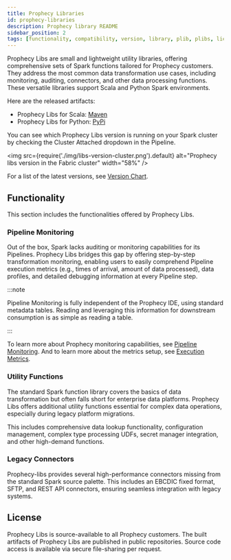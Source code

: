 ```yaml
---
title: Prophecy Libraries
id: prophecy-libraries
description: Prophecy library README
sidebar_position: 2
tags: [functionality, compatibility, version, library, plib, plibs, license]
---
```


Prophecy Libs are small and lightweight utility libraries, offering comprehensive sets of Spark functions tailored for Prophecy customers. They address the most common data transformation use cases, including monitoring, auditing, connectors, and other data processing functions. These versatile libraries support Scala and Python Spark environments.

Here are the released artifacts:

- Prophecy Libs for Scala: [Maven](https://mvnrepository.com/artifact/io.prophecy/prophecy-libs)
- Prophecy Libs for Python: [PyPi](https://pypi.org/project/prophecy-libs/)

You can see which Prophecy Libs version is running on your Spark cluster by checking the Cluster Attached dropdown in the Pipeline.

<img src={require('./img/libs-version-cluster.png').default} alt="Prophecy libs version in the Fabric cluster" width="58%" />

For a list of the latest versions, see [Version Chart](/docs/release_notes/version_chart/version_chart.md.md).

## Functionality

This section includes the functionalities offered by Prophecy Libs.

### Pipeline Monitoring

Out of the box, Spark lacks auditing or monitoring capabilities for its Pipelines. Prophecy Libs bridges this gap by offering step-by-step transformation monitoring, enabling users to easily comprehend Pipeline execution metrics (e.g., times of arrival, amount of data processed), data profiles, and detailed debugging information at every Pipeline step.

:::note

Pipeline Monitoring is fully independent of the Prophecy IDE, using standard metadata tables. Reading and leveraging this information for downstream consumption is as simple as reading a table.

:::

To learn more about Prophecy monitoring capabilities, see [Pipeline Monitoring](/docs/Spark/pipeline-monitoring/pipeline-monitoring.md). And to learn more about the metrics setup, see [Execution Metrics](/docs/Spark/execution/execution-metrics.md).

### Utility Functions

The standard Spark function library covers the basics of data transformation but often falls short for enterprise data platforms. Prophecy Libs offers additional utility functions essential for complex data operations, especially during legacy platform migrations.

This includes comprehensive data lookup functionality, configuration management, complex type processing UDFs, secret manager integration, and other high-demand functions.

### Legacy Connectors

Prophecy-libs provides several high-performance connectors missing from the standard Spark source palette. This includes an EBCDIC fixed format, SFTP, and REST API connectors, ensuring seamless integration with legacy systems.

## License

Prophecy Libs is source-available to all Prophecy customers. The built artifacts of Prophecy Libs are published in public repositories. Source code access is available via secure file-sharing per request.
